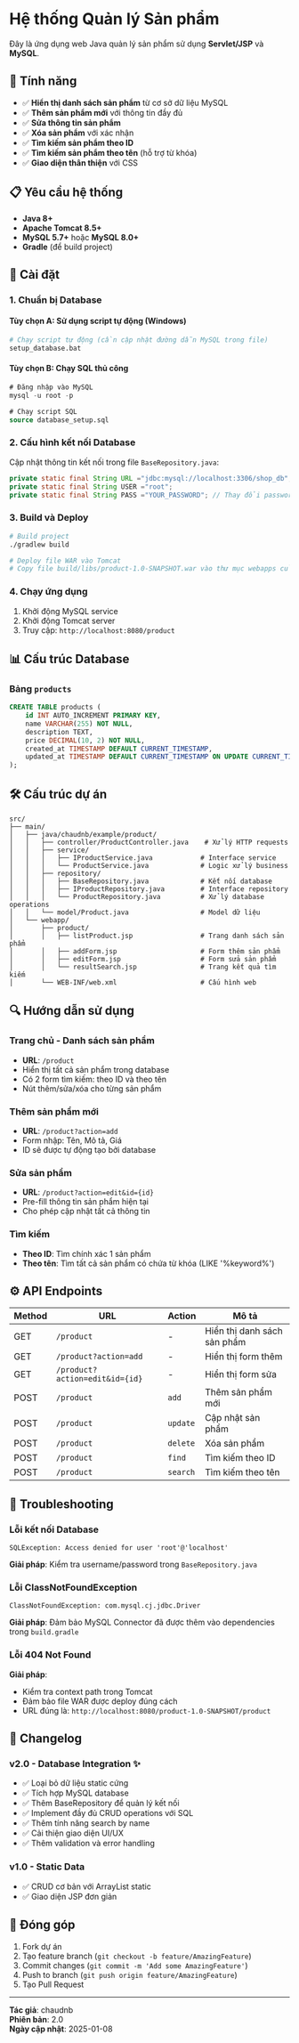 # Hệ thống Quản lý Sản phẩm

Đây là ứng dụng web Java quản lý sản phẩm sử dụng **Servlet/JSP** và **MySQL**.

## 🚀 Tính năng

- ✅ **Hiển thị danh sách sản phẩm** từ cơ sở dữ liệu MySQL
- ✅ **Thêm sản phẩm mới** với thông tin đầy đủ
- ✅ **Sửa thông tin sản phẩm** 
- ✅ **Xóa sản phẩm** với xác nhận
- ✅ **Tìm kiếm sản phẩm theo ID**
- ✅ **Tìm kiếm sản phẩm theo tên** (hỗ trợ từ khóa)
- ✅ **Giao diện thân thiện** với CSS

## 📋 Yêu cầu hệ thống

- **Java 8+**
- **Apache Tomcat 8.5+**
- **MySQL 5.7+** hoặc **MySQL 8.0+**
- **Gradle** (để build project)

## 🔧 Cài đặt

### 1. Chuẩn bị Database

#### Tùy chọn A: Sử dụng script tự động (Windows)
```bash
# Chạy script tự động (cần cập nhật đường dẫn MySQL trong file)
setup_database.bat
```

#### Tùy chọn B: Chạy SQL thủ công
```sql
# Đăng nhập vào MySQL
mysql -u root -p

# Chạy script SQL
source database_setup.sql
```

### 2. Cấu hình kết nối Database

Cập nhật thông tin kết nối trong file `BaseRepository.java`:

```java
private static final String URL ="jdbc:mysql://localhost:3306/shop_db"; 
private static final String USER ="root";
private static final String PASS ="YOUR_PASSWORD"; // Thay đổi password của bạn
```

### 3. Build và Deploy

```bash
# Build project
./gradlew build

# Deploy file WAR vào Tomcat
# Copy file build/libs/product-1.0-SNAPSHOT.war vào thư mục webapps của Tomcat
```

### 4. Chạy ứng dụng

1. Khởi động MySQL service
2. Khởi động Tomcat server
3. Truy cập: `http://localhost:8080/product`

## 📊 Cấu trúc Database

### Bảng `products`
```sql
CREATE TABLE products (
    id INT AUTO_INCREMENT PRIMARY KEY,
    name VARCHAR(255) NOT NULL,
    description TEXT,
    price DECIMAL(10, 2) NOT NULL,
    created_at TIMESTAMP DEFAULT CURRENT_TIMESTAMP,
    updated_at TIMESTAMP DEFAULT CURRENT_TIMESTAMP ON UPDATE CURRENT_TIMESTAMP
);
```

## 🛠️ Cấu trúc dự án

```
src/
├── main/
│   ├── java/chaudnb/example/product/
│   │   ├── controller/ProductController.java    # Xử lý HTTP requests
│   │   ├── service/
│   │   │   ├── IProductService.java            # Interface service
│   │   │   └── ProductService.java             # Logic xử lý business
│   │   ├── repository/
│   │   │   ├── BaseRepository.java             # Kết nối database
│   │   │   ├── IProductRepository.java         # Interface repository
│   │   │   └── ProductRepository.java          # Xử lý database operations
│   │   └── model/Product.java                  # Model dữ liệu
│   └── webapp/
│       ├── product/
│       │   ├── listProduct.jsp                 # Trang danh sách sản phẩm
│       │   ├── addForm.jsp                     # Form thêm sản phẩm
│       │   ├── editForm.jsp                    # Form sửa sản phẩm
│       │   └── resultSearch.jsp                # Trang kết quả tìm kiếm
│       └── WEB-INF/web.xml                     # Cấu hình web
```

## 🔍 Hướng dẫn sử dụng

### Trang chủ - Danh sách sản phẩm
- **URL**: `/product`
- Hiển thị tất cả sản phẩm trong database
- Có 2 form tìm kiếm: theo ID và theo tên
- Nút thêm/sửa/xóa cho từng sản phẩm

### Thêm sản phẩm mới
- **URL**: `/product?action=add`
- Form nhập: Tên, Mô tả, Giá
- ID sẽ được tự động tạo bởi database

### Sửa sản phẩm
- **URL**: `/product?action=edit&id={id}`
- Pre-fill thông tin sản phẩm hiện tại
- Cho phép cập nhật tất cả thông tin

### Tìm kiếm
- **Theo ID**: Tìm chính xác 1 sản phẩm
- **Theo tên**: Tìm tất cả sản phẩm có chứa từ khóa (LIKE '%keyword%')

## ⚙️ API Endpoints

| Method | URL | Action | Mô tả |
|--------|-----|--------|-------|
| GET | `/product` | - | Hiển thị danh sách sản phẩm |
| GET | `/product?action=add` | - | Hiển thị form thêm |
| GET | `/product?action=edit&id={id}` | - | Hiển thị form sửa |
| POST | `/product` | `add` | Thêm sản phẩm mới |
| POST | `/product` | `update` | Cập nhật sản phẩm |
| POST | `/product` | `delete` | Xóa sản phẩm |
| POST | `/product` | `find` | Tìm kiếm theo ID |
| POST | `/product` | `search` | Tìm kiếm theo tên |

## 🐛 Troubleshooting

### Lỗi kết nối Database
```
SQLException: Access denied for user 'root'@'localhost'
```
**Giải pháp**: Kiểm tra username/password trong `BaseRepository.java`

### Lỗi ClassNotFoundException
```
ClassNotFoundException: com.mysql.cj.jdbc.Driver
```
**Giải pháp**: Đảm bảo MySQL Connector đã được thêm vào dependencies trong `build.gradle`

### Lỗi 404 Not Found
**Giải pháp**: 
- Kiểm tra context path trong Tomcat
- Đảm bảo file WAR được deploy đúng cách
- URL đúng là: `http://localhost:8080/product-1.0-SNAPSHOT/product`

## 📝 Changelog

### v2.0 - Database Integration ✨
- ✅ Loại bỏ dữ liệu static cứng
- ✅ Tích hợp MySQL database
- ✅ Thêm BaseRepository để quản lý kết nối
- ✅ Implement đầy đủ CRUD operations với SQL
- ✅ Thêm tính năng search by name
- ✅ Cải thiện giao diện UI/UX
- ✅ Thêm validation và error handling

### v1.0 - Static Data
- ✅ CRUD cơ bản với ArrayList static
- ✅ Giao diện JSP đơn giản

## 🤝 Đóng góp

1. Fork dự án
2. Tạo feature branch (`git checkout -b feature/AmazingFeature`)
3. Commit changes (`git commit -m 'Add some AmazingFeature'`)
4. Push to branch (`git push origin feature/AmazingFeature`)
5. Tạo Pull Request

---

**Tác giả**: chaudnb  
**Phiên bản**: 2.0  
**Ngày cập nhật**: 2025-01-08 